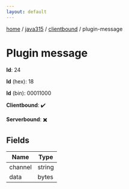 ```yaml
---
layout: default
---
```


[home](/)  /  [java315](/protocol/java315)  /  [clientbound](/protocol/java315/clientbound)  /  plugin-message

# Plugin message

**Id**: 24

**Id** (hex): 18

**Id** (bin): 00011000

**Clientbound**: ✔️

**Serverbound**: ✖️

## Fields

Name | Type
---|---
channel | string
data | bytes

